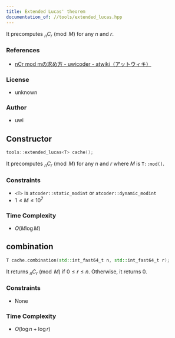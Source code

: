 ```yaml
---
title: Extended Lucas' theorem
documentation_of: //tools/extended_lucas.hpp
---
```


It precomputes ${}_n C_r \pmod{M}$ for any $n$ and $r$.

### References
- [nCr mod mの求め方 - uwicoder - atwiki（アットウィキ）](https://w.atwiki.jp/uwicoder/pages/2118.html#id_6779f709)

### License
- unknown

### Author
- uwi

## Constructor
```cpp
tools::extended_lucas<T> cache();
```

It precomputes ${}_n C_r \pmod{M}$ for any $n$ and $r$ where $M$ is `T::mod()`.

### Constraints
- `<T>` is `atcoder::static_modint` or `atcoder::dynamic_modint`
- $1 \leq M \leq 10^7$

### Time Complexity
- $O(M \log M)$

## combination
```cpp
T cache.combination(std::int_fast64_t n, std::int_fast64_t r);
```

It returns ${}_n C_r \pmod{M}$ if $0 \leq r \leq n$.
Otherwise, it returns $0$.

### Constraints
- None

### Time Complexity
- $O(\log n + \log r)$
